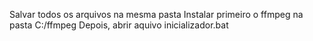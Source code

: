 Salvar todos os arquivos na mesma pasta 
Instalar primeiro o ffmpeg na pasta C:/ffmpeg 
Depois, abrir aquivo inicializador.bat 
